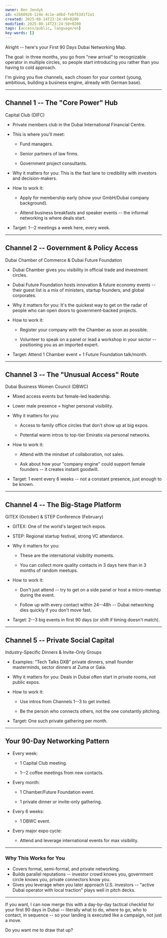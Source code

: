 ```yaml
---
owner: Ben Jendyk
id: e2b68926-124e-4c1e-a9bd-febf83d1f2a1
created: 2025-08-14T23:24:49+0200
modified: 2025-08-14T23:24:50+0200
tags: [access/public, language/en]
key-words: []
---
```


Alright -- here's your First 90 Days Dubai Networking Map.

The goal: in three months, you go from "new arrival" to recognizable operator in multiple circles, so people start introducing you rather than you having to cold approach.

  

I'm giving you five channels, each chosen for your context (young, ambitious, building a business engine, already with German base).

* * *

## Channel 1 -- The "Core Power" Hub

  

Capital Club (DIFC)

- Private members club in the Dubai International Financial Centre.
- This is where you'll meet:

    - Fund managers.

    - Senior partners of law firms.

    - Government project consultants.
- Why it matters for you: This is the fast lane to credibility with investors and decision-makers.
- How to work it:

    - Apply for membership early (show your GmbH/Dubai company background).

    - Attend business breakfasts and speaker events -- the informal networking is where deals start.
- Target: 1--2 meetings a week here, every week.
* * *

## Channel 2 -- Government & Policy Access

  

Dubai Chamber of Commerce & Dubai Future Foundation

- Dubai Chamber gives you visibility in official trade and investment circles.
- Dubai Future Foundation hosts innovation & future economy events -- their guest list is a mix of ministers, startup founders, and global corporates.
- Why it matters for you: It's the quickest way to get on the radar of people who can open doors to government-backed projects.
- How to work it:

    - Register your company with the Chamber as soon as possible.

    - Volunteer to speak on a panel or lead a workshop in your sector -- positioning you as an imported expert.
- Target: Attend 1 Chamber event + 1 Future Foundation talk/month.
* * *

## Channel 3 -- The "Unusual Access" Route

  

Dubai Business Women Council (DBWC)

- Mixed access events but female-led leadership.
- Lower male presence = higher personal visibility.
- Why it matters for you:

    - Access to family office circles that don't show up at big expos.

    - Potential warm intros to top-tier Emiratis via personal networks.
- How to work it:

    - Attend with the mindset of collaboration, not sales.

    - Ask about how your "company engine" could support female founders -- it creates instant goodwill.
- Target: 1 event every 6 weeks -- not a constant presence, just enough to be known.
* * *

## Channel 4 -- The Big-Stage Platform

  

GITEX (October) & STEP Conference (February)

- GITEX: One of the world's largest tech expos.
- STEP: Regional startup festival, strong VC attendance.
- Why it matters for you:

    - These are the international visibility moments.

    - You can collect more quality contacts in 3 days here than in 3 months of random meetups.
- How to work it:

    - Don't just attend -- try to get on a side panel or host a micro-meetup during the event.

    - Follow up with every contact within 24--48h -- Dubai networking dies quickly if you don't move fast.
- Target: 2--3 big events in first 90 days (or shift if timing doesn't match).
* * *

## Channel 5 -- Private Social Capital

  

Industry-Specific Dinners & Invite-Only Groups

- Examples: "Tech Talks DXB" private dinners, small founder masterminds, sector dinners at Zuma or Gaia.
- Why it matters for you: Deals in Dubai often start in private rooms, not public expos.
- How to work it:

    - Use intros from Channels 1--3 to get invited.

    - Be the person who connects others, not the one constantly pitching.
- Target: One such private gathering per month.
* * *

## Your 90-Day Networking Pattern

- Every week:

    - 1 Capital Club meeting.

    - 1--2 coffee meetings from new contacts.
- Every month:

    - 1 Chamber/Future Foundation event.

    - 1 private dinner or invite-only gathering.
- Every 6 weeks:

    - 1 DBWC event.
- Every major expo cycle:

    - Attend and leverage international events for max visibility.
* * *

### Why This Works for You

- Covers formal, semi-formal, and private networking.
- Builds parallel reputations -- investor crowd knows you, government circle knows you, private connectors know you.
- Gives you leverage when you later approach U.S. investors -- "active Dubai operator with local traction" plays well in pitch decks.
* * *

If you want, I can now merge this with a day-by-day tactical checklist for your first 90 days in Dubai -- literally what to do, where to go, who to contact, in sequence -- so your landing is executed like a campaign, not just a move.

  

Do you want me to draw that up?